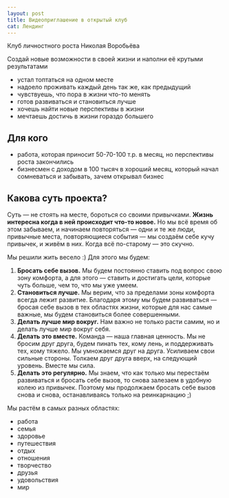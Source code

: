 ```yaml
---
layout: post
title: Видеоприглашение в открытый клуб
cat: Лендинг
---
```


Клуб личностного роста Николая Воробьёва

Создай новые возможности в своей жизни и наполни её крутыми результатами

- устал топтаться на одном месте
- надоело проживать каждый день так же, как предыдущий
- чувствуешь, что пора в жизни что-то менять
- готов развиваться и становиться лучше
- хочешь найти новые перспективы в жизни
- мечтаешь достичь в жизни гораздо большего

## Для кого

- работа, которая приносит 50-70-100 т.р. в месяц, но перспективы роста закончились
- бизнесмен с доходом в 100 тысяч в хороший месяц, который начал сомневаться и забывать, зачем открывал бизнес

## Какова суть проекта?

Суть — не стоять на месте, бороться со своими привычками. **Жизнь интересна когда в ней происходит что-то новое.** Но мы всё время об этом забываем, и начинаем повторяться — одни и те же люди, привычные места, повторяющиеся события — мы создаём себе кучу привычек, и живём в них. Когда всё по-старому — это скучно.

Мы решили жить весело :) Для этого мы будем:

1. **Бросать себе вызов.** Мы будем постоянно ставить под вопрос свою зону комфорта, а для этого — ставить и достигать цели, которые чуть больше, чем то, что мы уже умеем.
2. **Становиться лучше.** Мы верим, что за пределами зоны комфорта всегда лежит развитие. Благодаря этому мы будем развиваться — бросая себе вызов в тех областях жизни, которые для нас самые важные, мы будем становиться более совершенными.
3. **Делать лучше мир вокруг.** Нам важно не только расти самим, но и делать лучше мир вокруг себя.
4. **Делать это вместе.** Команда — наша главная ценность. Мы не бросим друг друга, будем пинать тех, кому лень, и поддерживать тех, кому тяжело. Мы умножаемся друг на друга. Усиливаем свои сильные стороны. Толкаем друг друга вверх, на следующий уровень. Вместе мы сила.
5. **Делать это регулярно.** Мы знаем, что как только мы перестаём развиваться и бросать себе вызов, то снова залезаем в удобную колею из привычек. Поэтому мы продолжаем бросать себе вызов снова и снова, останавливаясь только на реинкарнацию ;)

Мы растём в самых разных областях:

- работа
- семья
- здоровье
- путешествия
- отдых
- отношения
- творчество
- друзья
- удовольствия
- мир


